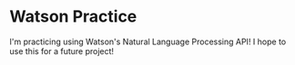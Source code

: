 # Watson Practice
I'm practicing using Watson's Natural Language Processing API! I hope to use this for a future project!
